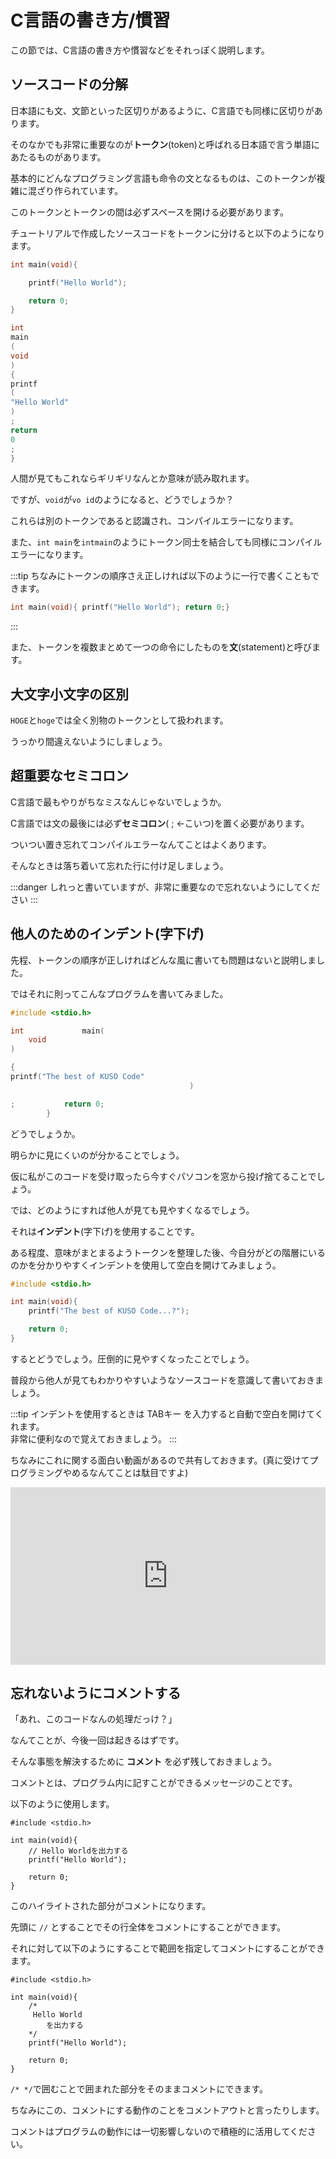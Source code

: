 # C言語の書き方/慣習

この節では、C言語の書き方や慣習などをそれっぽく説明します。

## ソースコードの分解

日本語にも文、文節といった区切りがあるように、C言語でも同様に区切りがあります。

そのなかでも非常に重要なのが**トークン**(token)と呼ばれる日本語で言う単語にあたるものがあります。

基本的にどんなプログラミング言語も命令の文となるものは、このトークンが複雑に混ざり作られています。

このトークンとトークンの間は必ずスペースを開ける必要があります。

チュートリアルで作成したソースコードをトークンに分けると以下のようになります。

```c
int main(void){

    printf("Hello World");

    return 0;
}
```

```c
int
main
(
void
)
{
printf
(
"Hello World"
)
;
return
0
;
}
```

人間が見てもこれならギリギリなんとか意味が読み取れます。

ですが、``void``が``vo id``のようになると、どうでしょうか？

これらは別のトークンであると認識され、コンパイルエラーになります。

また、``int main``を``intmain``のようにトークン同士を結合しても同様にコンパイルエラーになります。

:::tip
ちなみにトークンの順序さえ正しければ以下のように一行で書くこともできます。
```c
int main(void){ printf("Hello World"); return 0;}
```
:::

また、トークンを複数まとめて一つの命令にしたものを**文**(statement)と呼びます。

## 大文字小文字の区別

``HOGE``と``hoge``では全く別物のトークンとして扱われます。

うっかり間違えないようにしましょう。


## 超重要なセミコロン

C言語で最もやりがちなミスなんじゃないでしょうか。

C言語では文の最後には必ず**セミコロン**( ; ←こいつ)を置く必要があります。

ついつい置き忘れてコンパイルエラーなんてことはよくあります。

そんなときは落ち着いて忘れた行に付け足しましょう。

:::danger
しれっと書いていますが、非常に重要なので忘れないようにしてください
:::

## 他人のためのインデント(字下げ)

先程、トークンの順序が正しければどんな風に書いても問題はないと説明しました。

ではそれに則ってこんなプログラムを書いてみました。

```c
#include <stdio.h>

int             main(
    void
)

{
printf("The best of KUSO Code"   
                                        )

;           return 0;
        }
```

どうでしょうか。

明らかに見にくいのが分かることでしょう。

仮に私がこのコードを受け取ったら今すぐパソコンを窓から投げ捨てることでしょう。

では、どのようにすれば他人が見ても見やすくなるでしょう。

それは**インデント**(字下げ)を使用することです。

ある程度、意味がまとまるようトークンを整理した後、今自分がどの階層にいるのかを分かりやすくインデントを使用して空白を開けてみましょう。

```c
#include <stdio.h>

int main(void){
    printf("The best of KUSO Code...?");

    return 0;
}
```

するとどうでしょう。圧倒的に見やすくなったことでしょう。

普段から他人が見てもわかりやすいようなソースコードを意識して書いておきましょう。

:::tip
インデントを使用するときは TABキー を入力すると自動で空白を開けてくれます。</br>
非常に便利なので覚えておきましょう。
:::

ちなみにこれに関する面白い動画があるので共有しておきます。(真に受けてプログラミングやめるなんてことは駄目ですよ)

<div style="left: 0; width: 100%; height: 0; position: relative; padding-bottom: 56.25%;"><iframe src="https://www.youtube.com/embed/qNHfKNjX8Us?rel=0" style="top: 0; left: 0; width: 100%; height: 100%; position: absolute; border: 0;" allowfullscreen scrolling="no" allow="accelerometer; clipboard-write; encrypted-media; gyroscope; picture-in-picture;"></iframe></div>

## 忘れないようにコメントする

「あれ、このコードなんの処理だっけ？」

なんてことが、今後一回は起きるはずです。

そんな事態を解決するために **コメント** を必ず残しておきましょう。

コメントとは、プログラム内に記すことができるメッセージのことです。

以下のように使用します。

```c{4}
#include <stdio.h>

int main(void){
    // Hello Worldを出力する
    printf("Hello World");

    return 0;
}
```

このハイライトされた部分がコメントになります。

先頭に ``//`` とすることでその行全体をコメントにすることができます。

それに対して以下のようにすることで範囲を指定してコメントにすることができます。

```c{4,5,6,7}
#include <stdio.h>

int main(void){
    /*
     Hello World
        を出力する
    */
    printf("Hello World");

    return 0;
}
```

``/* */``で囲むことで囲まれた部分をそのままコメントにできます。

ちなみにこの、コメントにする動作のことをコメントアウトと言ったりします。

コメントはプログラムの動作には一切影響しないので積極的に活用してください。



